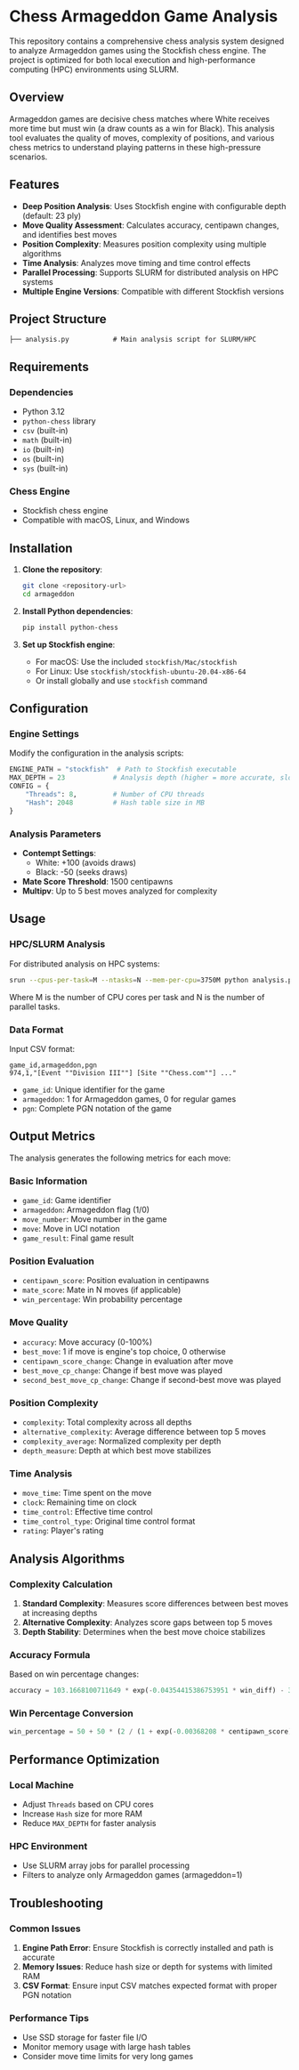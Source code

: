 # Chess Armageddon Game Analysis

This repository contains a comprehensive chess analysis system designed to analyze Armageddon games using the Stockfish chess engine. The project is optimized for both local execution and high-performance computing (HPC) environments using SLURM.

## Overview

Armageddon games are decisive chess matches where White receives more time but must win (a draw counts as a win for Black). This analysis tool evaluates the quality of moves, complexity of positions, and various chess metrics to understand playing patterns in these high-pressure scenarios.

## Features

- **Deep Position Analysis**: Uses Stockfish engine with configurable depth (default: 23 ply)
- **Move Quality Assessment**: Calculates accuracy, centipawn changes, and identifies best moves
- **Position Complexity**: Measures position complexity using multiple algorithms
- **Time Analysis**: Analyzes move timing and time control effects
- **Parallel Processing**: Supports SLURM for distributed analysis on HPC systems
- **Multiple Engine Versions**: Compatible with different Stockfish versions

## Project Structure

```
├── analysis.py           # Main analysis script for SLURM/HPC
```

## Requirements

### Dependencies
- Python 3.12
- `python-chess` library
- `csv` (built-in)
- `math` (built-in)
- `io` (built-in)
- `os` (built-in)
- `sys` (built-in)

### Chess Engine
- Stockfish chess engine
- Compatible with macOS, Linux, and Windows

## Installation

1. **Clone the repository**:
   ```bash
   git clone <repository-url>
   cd armageddon
   ```

2. **Install Python dependencies**:
   ```bash
   pip install python-chess
   ```

3. **Set up Stockfish engine**:
   - For macOS: Use the included `stockfish/Mac/stockfish`
   - For Linux: Use `stockfish/stockfish-ubuntu-20.04-x86-64`
   - Or install globally and use `stockfish` command

## Configuration

### Engine Settings
Modify the configuration in the analysis scripts:

```python
ENGINE_PATH = "stockfish"  # Path to Stockfish executable
MAX_DEPTH = 23            # Analysis depth (higher = more accurate, slower)
CONFIG = {
    "Threads": 8,         # Number of CPU threads
    "Hash": 2048          # Hash table size in MB
}
```

### Analysis Parameters
- **Contempt Settings**: 
  - White: +100 (avoids draws)
  - Black: -50 (seeks draws)
- **Mate Score Threshold**: 1500 centipawns
- **Multipv**: Up to 5 best moves analyzed for complexity

## Usage

### HPC/SLURM Analysis
For distributed analysis on HPC systems:

```bash
srun --cpus-per-task=M --ntasks=N --mem-per-cpu=3750M python analysis.py {file_path}
```

Where M is the number of CPU cores per task and N is the number of parallel tasks.

### Data Format

Input CSV format:
```
game_id,armageddon,pgn
974,1,"[Event ""Division III""] [Site ""Chess.com""] ..."
```

- `game_id`: Unique identifier for the game
- `armageddon`: 1 for Armageddon games, 0 for regular games
- `pgn`: Complete PGN notation of the game

## Output Metrics

The analysis generates the following metrics for each move:

### Basic Information
- `game_id`: Game identifier
- `armageddon`: Armageddon flag (1/0)
- `move_number`: Move number in the game
- `move`: Move in UCI notation
- `game_result`: Final game result

### Position Evaluation
- `centipawn_score`: Position evaluation in centipawns
- `mate_score`: Mate in N moves (if applicable)
- `win_percentage`: Win probability percentage

### Move Quality
- `accuracy`: Move accuracy (0-100%)
- `best_move`: 1 if move is engine's top choice, 0 otherwise
- `centipawn_score_change`: Change in evaluation after move
- `best_move_cp_change`: Change if best move was played
- `second_best_move_cp_change`: Change if second-best move was played

### Position Complexity
- `complexity`: Total complexity across all depths
- `alternative_complexity`: Average difference between top 5 moves
- `complexity_average`: Normalized complexity per depth
- `depth_measure`: Depth at which best move stabilizes

### Time Analysis
- `move_time`: Time spent on the move
- `clock`: Remaining time on clock
- `time_control`: Effective time control
- `time_control_type`: Original time control format
- `rating`: Player's rating

## Analysis Algorithms

### Complexity Calculation
1. **Standard Complexity**: Measures score differences between best moves at increasing depths
2. **Alternative Complexity**: Analyzes score gaps between top 5 moves
3. **Depth Stability**: Determines when the best move choice stabilizes

### Accuracy Formula
Based on win percentage changes:
```python
accuracy = 103.1668100711649 * exp(-0.04354415386753951 * win_diff) - 3.166924740191411 + 1
```

### Win Percentage Conversion
```python
win_percentage = 50 + 50 * (2 / (1 + exp(-0.00368208 * centipawn_score)) - 1)
```

## Performance Optimization

### Local Machine
- Adjust `Threads` based on CPU cores
- Increase `Hash` size for more RAM
- Reduce `MAX_DEPTH` for faster analysis

### HPC Environment
- Use SLURM array jobs for parallel processing
- Filters to analyze only Armageddon games (armageddon=1)

## Troubleshooting

### Common Issues
1. **Engine Path Error**: Ensure Stockfish is correctly installed and path is accurate
2. **Memory Issues**: Reduce hash size or depth for systems with limited RAM
3. **CSV Format**: Ensure input CSV matches expected format with proper PGN notation

### Performance Tips
- Use SSD storage for faster file I/O
- Monitor memory usage with large hash tables
- Consider move time limits for very long games